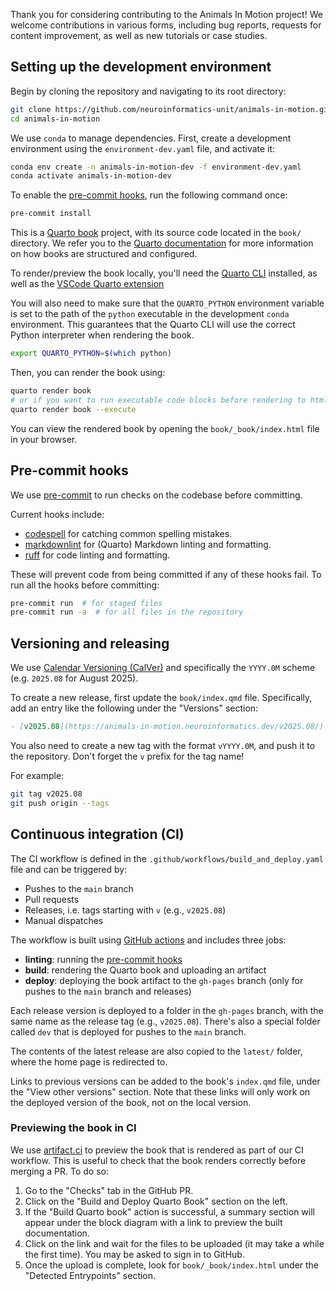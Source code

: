 Thank you for considering contributing to the Animals In Motion project!
We welcome contributions in various forms, including bug reports, requests for
content improvement, as well as new tutorials or case studies.

## Setting up the development environment

Begin by cloning the repository and navigating to its root directory:

```bash
git clone https://github.com/neuroinformatics-unit/animals-in-motion.git
cd animals-in-motion
```

We use `conda` to manage dependencies.
First, create a development environment using the `environment-dev.yaml` file, and activate it:

```bash
conda env create -n animals-in-motion-dev -f environment-dev.yaml
conda activate animals-in-motion-dev
```

To enable the [pre-commit hooks](#pre-commit-hooks), run the following command once:

```bash
pre-commit install
```

This is a [Quarto book](https://quarto.org/docs/books/index.html) project, with its source code located in the `book/` directory.
We refer you to the [Quarto documentation](https://quarto.org/docs/books/index.html) for more information on how books are structured and configured.

To render/preview the book locally, you'll need the [Quarto CLI](https://quarto.org/docs/get-started/) installed,
as well as the [VSCode Quarto extension](https://quarto.org/docs/get-started/hello/vscode.html)

You will also need to make sure that the `QUARTO_PYTHON` environment variable is set to the path of the `python` executable in the development `conda` environment.
This guarantees that the Quarto CLI will use the correct Python interpreter when rendering the book.

```bash
export QUARTO_PYTHON=$(which python)
```

Then, you can render the book using:

```bash
quarto render book
# or if you want to run executable code blocks before rendering to html
quarto render book --execute
```

You can view the rendered book by opening the `book/_book/index.html` file in your browser.

## Pre-commit hooks

We use [pre-commit](https://pre-commit.com/) to run checks on the codebase before committing.

Current hooks include:

- [codespell](https://github.com/codespell-project/codespell) for catching common spelling mistakes.
- [markdownlint](https://github.com/igorshubovych/markdownlint-cli) for (Quarto) Markdown linting and formatting.
- [ruff](https://github.com/astral-sh/ruff) for code linting and formatting.

These will prevent code from being committed if any of these hooks fail.
To run all the hooks before committing:

```sh
pre-commit run  # for staged files
pre-commit run -a  # for all files in the repository
```

## Versioning and releasing

We use [Calendar Versioning (CalVer)](https://calver.org/) and specifically the `YYYY.0M` scheme (e.g. `2025.08` for August 2025).

To create a new release, first update the `book/index.qmd` file. Specifically, add an entry like the following under the "Versions" section:

```md
- [v2025.08](https://animals-in-motion.neuroinformatics.dev/v2025.08/): Version used for the inaugural workshop in August 2025
```

You also need to create a new tag with the format `vYYYY.0M`, and push it to the repository. Don't forget the `v` prefix for the tag name!

For example:

```bash
git tag v2025.08
git push origin --tags
```

## Continuous integration (CI)

The CI workflow is defined in the `.github/workflows/build_and_deploy.yaml` file and can be triggered by:

- Pushes to the `main` branch
- Pull requests
- Releases, i.e. tags starting with `v` (e.g., `v2025.08`)
- Manual dispatches

The workflow is built using [GitHub actions](https://docs.github.com/en/actions) and includes three jobs:

- **linting**: running the [pre-commit hooks](#pre-commit-hooks)
- **build**: rendering the Quarto book and uploading an artifact
- **deploy**: deploying the book artifact to the `gh-pages` branch (only for pushes to the `main` branch and releases)

Each release version is deployed to a folder in the `gh-pages` branch, with the same name as the release tag (e.g., `v2025.08`).
There's also a special folder called `dev` that is deployed for pushes to the `main` branch.

The contents of the latest release are also copied to the `latest/` folder, where the home page is redirected to.

Links to previous versions can be added to the book's `index.qmd` file, under the "View other versions" section. Note that these links will only work on the deployed version of the book, not on the local version.

### Previewing the book in CI

We use [artifact.ci](https://artifact.ci/) to preview the book that is rendered as part of our CI workflow. This is useful to check that the book renders correctly before merging a PR. To do so:

1. Go to the "Checks" tab in the GitHub PR.
2. Click on the "Build and Deploy Quarto Book" section on the left.
3. If the "Build Quarto book" action is successful, a summary section will appear under the block diagram with a link to preview the built documentation.
4. Click on the link and wait for the files to be uploaded (it may take a while the first time). You may be asked to sign in to GitHub.
5. Once the upload is complete, look for `book/_book/index.html` under the "Detected Entrypoints" section.
